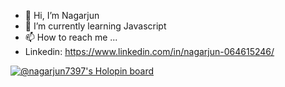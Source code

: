- 👋 Hi, I’m Nagarjun
- 🌱 I’m currently learning Javascript
- 📫 How to reach me ...
- Linkedin: https://www.linkedin.com/in/nagarjun-064615246/



[![@nagarjun7397's Holopin board](https://holopin.io/api/user/board?user=nagarjun7397)](https://holopin.io/@nagarjun7397)


<!---
nagarjun7397/nagarjun7397 is a ✨ special ✨ repository because its `README.md` (this file) appears on your GitHub profile.
You can click the Preview link to take a look at your changes.
--->

